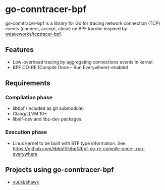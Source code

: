 # go-conntracer-bpf

go-conntracer-bpf is a library for Go for tracing network connection (TCP) events (connect, accept, close) on BPF kprobe inspired by [weaveworks/tcptracer-bpf](https://github.com/weaveworks/tcptracer-bpf).

## Features

- Low-overhead tracing by aggregating connections events in kernel.
- BPF CO-RE (Compile Once – Run Everywhere)-enabled

## Requirements

### Compilation phase

- libbpf (included as git submodule)
- Clang/LLVM 10+
- libelf-dev and libz-dev packages.

### Execution phase

- Linux kernel to be built with BTF type information. See <https://github.com/libbpf/libbpf#bpf-co-re-compile-once--run-everywhere>.

## Projects using go-conntracer-bpf

- [yuuki/shawk](https://github.com/yuuki/shawk)
